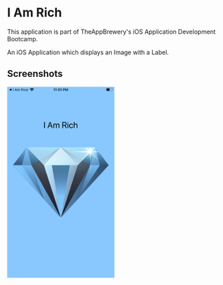 #  I Am Rich
This application is part of TheAppBrewery's iOS Application Development Bootcamp. 

An iOS Application which displays an Image with a Label.

## Screenshots
<img src="HomeScreen.png" width="250">
